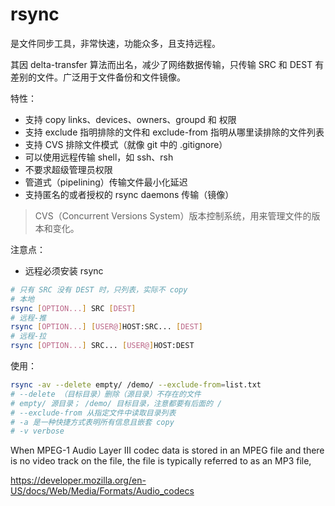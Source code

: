 # rsync

是文件同步工具，非常快速，功能众多，且支持远程。

其因 delta-transfer 算法而出名，减少了网络数据传输，只传输 SRC 和 DEST 有差别的文件。广泛用于文件备份和文件镜像。

特性：

- 支持 copy links、devices、owners、groupd 和 权限
- 支持 exclude 指明排除的文件和 exclude-from 指明从哪里读排除的文件列表
- 支持 CVS 排除文件模式（就像 git 中的 .gitignore）
- 可以使用远程传输 shell，如 ssh、rsh
- 不要求超级管理员权限
- 管道式（pipelining）传输文件最小化延迟
- 支持匿名的或者授权的 rsync daemons 传输（镜像）

> CVS（Concurrent Versions System）版本控制系统，用来管理文件的版本和变化。

注意点：

- 远程必须安装 rsync

```sh
# 只有 SRC 没有 DEST 时，只列表，实际不 copy
# 本地
rsync [OPTION...] SRC [DEST]
# 远程-推
rsync [OPTION...] [USER@]HOST:SRC... [DEST]
# 远程-拉
rsync [OPTION...] SRC... [USER@]HOST:DEST
```


使用：

```sh
rsync -av --delete empty/ /demo/ --exclude-from=list.txt
# --delete （目标目录）删除（源目录）不存在的文件
# empty/ 源目录； /demo/ 目标目录，注意都要有后面的 /
# --exclude-from 从指定文件中读取目录列表
# -a 是一种快捷方式表明所有信息且嵌套 copy
# -v verbose
```


When MPEG-1 Audio Layer III codec data is stored in an MPEG file and there is no video track on the file, the file is typically referred to as an MP3 file,

https://developer.mozilla.org/en-US/docs/Web/Media/Formats/Audio_codecs
